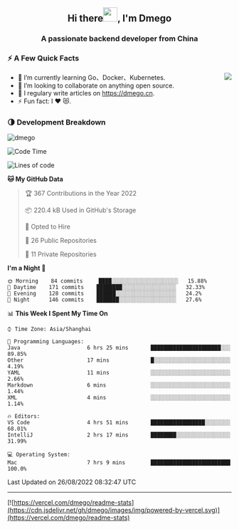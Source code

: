 <h2 align="center">Hi there<img src="https://cdn.jsdelivr.net/gh/dmego/images/img/Hi.gif" height="32" />, I'm Dmego </h2>
<h3 align="center">A passionate backend developer from China</h3>

### ⚡️ A Few Quick Facts

<img align="right" src="https://readme-stats-dmego.vercel.app/api?username=dmego&show_icons=true&icon_color=1573B3&hide_title=true&text_color=718096&bg_color=00000000&hide_border=true"/>

<ul>
    <li> 🌱 I’m currently learning Go、Docker、Kubernetes.</li>
    <li> 👯 I’m looking to collaborate on anything open source.</li>
    <li> 📝 I regulary write articles on <a href="https://dmego.cn">https://dmego.cn</a>.</li>
    <li> ⚡ Fun fact: I ❤️ 😻.</li>
</ul>

### 🌗 Development Breakdown

<img src="https://komarev.com/ghpvc/?username=dmego" alt="dmego" />

<!--START_SECTION:waka-->
![Code Time](http://img.shields.io/badge/Code%20Time-1%2C707%20hrs%2012%20mins-blue)

![Lines of code](https://img.shields.io/badge/From%20Hello%20World%20I%27ve%20Written-237%20Thousand%20lines%20of%20code-blue)

**🐱 My GitHub Data** 

> 🏆 367 Contributions in the Year 2022
 > 
> 📦 220.4 kB Used in GitHub's Storage 
 > 
> 💼 Opted to Hire
 > 
> 📜 26 Public Repositories 
 > 
> 🔑 11 Private Repositories  
 > 
**I'm a Night 🦉** 

```text
🌞 Morning    84 commits     ████░░░░░░░░░░░░░░░░░░░░░   15.88% 
🌆 Daytime    171 commits    ████████░░░░░░░░░░░░░░░░░   32.33% 
🌃 Evening    128 commits    ██████░░░░░░░░░░░░░░░░░░░   24.2% 
🌙 Night      146 commits    ███████░░░░░░░░░░░░░░░░░░   27.6%

```


📊 **This Week I Spent My Time On** 

```text
⌚︎ Time Zone: Asia/Shanghai

💬 Programming Languages: 
Java                     6 hrs 25 mins       ██████████████████████░░░   89.85% 
Other                    17 mins             █░░░░░░░░░░░░░░░░░░░░░░░░   4.19% 
YAML                     11 mins             ░░░░░░░░░░░░░░░░░░░░░░░░░   2.66% 
Markdown                 6 mins              ░░░░░░░░░░░░░░░░░░░░░░░░░   1.44% 
XML                      4 mins              ░░░░░░░░░░░░░░░░░░░░░░░░░   1.14%

🔥 Editors: 
VS Code                  4 hrs 51 mins       █████████████████░░░░░░░░   68.01% 
IntelliJ                 2 hrs 17 mins       ████████░░░░░░░░░░░░░░░░░   31.99%

💻 Operating System: 
Mac                      7 hrs 9 mins        █████████████████████████   100.0%

```


 Last Updated on 26/08/2022 08:32:47 UTC
<!--END_SECTION:waka-->

---

[![https://vercel.com/dmego/readme-stats](https://cdn.jsdelivr.net/gh/dmego/images/img/powered-by-vercel.svg)](https://vercel.com/dmego/readme-stats)

